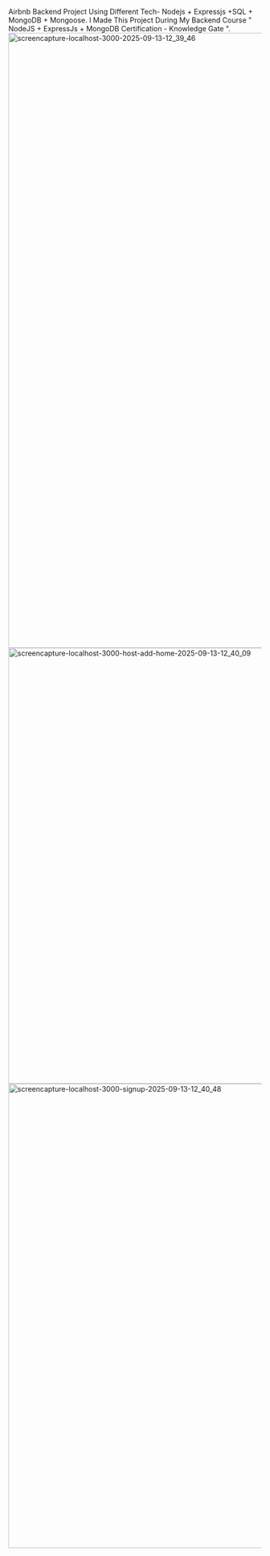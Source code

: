 Airbnb Backend Project Using Different Tech- Nodejs + Expressjs +SQL + MongoDB + Mongoose.
 I Made This Project During My Backend Course " NodeJS + ExpressJs + MongoDB Certification - Knowledge Gate ".
<img width="1920" height="1225" alt="screencapture-localhost-3000-2025-09-13-12_39_46" src="https://github.com/user-attachments/assets/b5871562-469c-4a02-a9ec-4ad3146c81f1" />
<img width="1920" height="868" alt="screencapture-localhost-3000-host-add-home-2025-09-13-12_40_09" src="https://github.com/user-attachments/assets/bdde6f13-0944-4218-91dc-72e81498fccc" />
<img width="1920" height="925" alt="screencapture-localhost-3000-signup-2025-09-13-12_40_48" src="https://github.com/user-attachments/assets/75b5083e-d74e-491c-9c87-4b5f2e51096c" />

